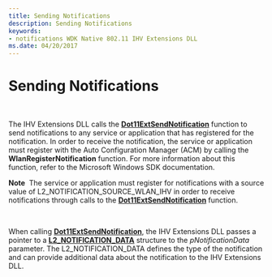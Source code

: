 ```yaml
---
title: Sending Notifications
description: Sending Notifications
keywords:
- notifications WDK Native 802.11 IHV Extensions DLL
ms.date: 04/20/2017
---
```


# Sending Notifications




 

The IHV Extensions DLL calls the [**Dot11ExtSendNotification**](/windows-hardware/drivers/ddi/wlanihv/nc-wlanihv-dot11ext_send_notification) function to send notifications to any service or application that has registered for the notification. In order to receive the notification, the service or application must register with the Auto Configuration Manager (ACM) by calling the **WlanRegisterNotification** function. For more information about this function, refer to the Microsoft Windows SDK documentation.

**Note**  The service or application must register for notifications with a source value of L2\_NOTIFICATION\_SOURCE\_WLAN\_IHV in order to receive notifications through calls to the [**Dot11ExtSendNotification**](/windows-hardware/drivers/ddi/wlanihv/nc-wlanihv-dot11ext_send_notification) function.

 

When calling [**Dot11ExtSendNotification**](/windows-hardware/drivers/ddi/wlanihv/nc-wlanihv-dot11ext_send_notification), the IHV Extensions DLL passes a pointer to a [**L2\_NOTIFICATION\_DATA**](/windows/win32/api/l2cmn/ns-l2cmn-l2_notification_data) structure to the *pNotificationData* parameter. The L2\_NOTIFICATION\_DATA defines the type of the notification and can provide additional data about the notification to the IHV Extensions DLL.

 

 
